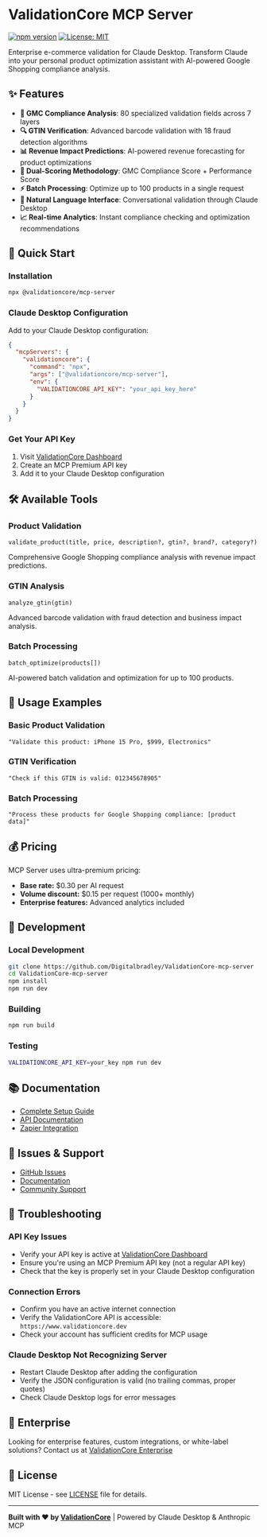 # ValidationCore MCP Server

[![npm version](https://badge.fury.io/js/@validationcore%2Fmcp-server.svg)](https://www.npmjs.com/package/@validationcore/mcp-server)
[![License: MIT](https://img.shields.io/badge/License-MIT-yellow.svg)](https://opensource.org/licenses/MIT)

Enterprise e-commerce validation for Claude Desktop. Transform Claude into your personal product optimization assistant with AI-powered Google Shopping compliance analysis.

## ✨ Features

- **🎯 GMC Compliance Analysis**: 80 specialized validation fields across 7 layers
- **🔍 GTIN Verification**: Advanced barcode validation with 18 fraud detection algorithms
- **📊 Revenue Impact Predictions**: AI-powered revenue forecasting for product optimizations
- **🚀 Dual-Scoring Methodology**: GMC Compliance Score + Performance Score
- **⚡ Batch Processing**: Optimize up to 100 products in a single request
- **🤖 Natural Language Interface**: Conversational validation through Claude Desktop
- **📈 Real-time Analytics**: Instant compliance checking and optimization recommendations

## 🚀 Quick Start

### Installation
```bash
npx @validationcore/mcp-server
```

### Claude Desktop Configuration
Add to your Claude Desktop configuration:

```json
{
  "mcpServers": {
    "validationcore": {
      "command": "npx",
      "args": ["@validationcore/mcp-server"],
      "env": {
        "VALIDATIONCORE_API_KEY": "your_api_key_here"
      }
    }
  }
}
```

### Get Your API Key
1. Visit [ValidationCore Dashboard](https://www.validationcore.dev/dashboard)
2. Create an MCP Premium API key
3. Add it to your Claude Desktop configuration

## 🛠️ Available Tools

### Product Validation
```
validate_product(title, price, description?, gtin?, brand?, category?)
```
Comprehensive Google Shopping compliance analysis with revenue impact predictions.

### GTIN Analysis
```
analyze_gtin(gtin)
```
Advanced barcode validation with fraud detection and business impact analysis.

### Batch Processing
```
batch_optimize(products[])
```
AI-powered batch validation and optimization for up to 100 products.

## 💬 Usage Examples

### Basic Product Validation
```
"Validate this product: iPhone 15 Pro, $999, Electronics"
```

### GTIN Verification
```
"Check if this GTIN is valid: 012345678905"
```

### Batch Processing
```
"Process these products for Google Shopping compliance: [product data]"
```

## 💰 Pricing

MCP Server uses ultra-premium pricing:
- **Base rate:** $0.30 per AI request
- **Volume discount:** $0.15 per request (1000+ monthly)
- **Enterprise features:** Advanced analytics included

## 🔧 Development

### Local Development
```bash
git clone https://github.com/Digitalbradley/ValidationCore-mcp-server
cd ValidationCore-mcp-server
npm install
npm run dev
```

### Building
```bash
npm run build
```

### Testing
```bash
VALIDATIONCORE_API_KEY=your_key npm run dev
```

## 📚 Documentation

- [Complete Setup Guide](https://www.validationcore.dev/docs/claude-desktop)
- [API Documentation](https://www.validationcore.dev/docs)
- [Zapier Integration](https://www.validationcore.dev/docs/integrations/zapier/mcp-integration)

## 🐛 Issues & Support

- [GitHub Issues](https://github.com/Digitalbradley/ValidationCore-mcp-server/issues)
- [Documentation](https://www.validationcore.dev/docs/claude-desktop)
- [Community Support](https://www.validationcore.dev/contact-us)

## 🔧 Troubleshooting

### API Key Issues
- Verify your API key is active at [ValidationCore Dashboard](https://www.validationcore.dev/dashboard)
- Ensure you're using an MCP Premium API key (not a regular API key)
- Check that the key is properly set in your Claude Desktop configuration

### Connection Errors
- Confirm you have an active internet connection
- Verify the ValidationCore API is accessible: `https://www.validationcore.dev`
- Check your account has sufficient credits for MCP usage

### Claude Desktop Not Recognizing Server
- Restart Claude Desktop after adding the configuration
- Verify the JSON configuration is valid (no trailing commas, proper quotes)
- Check Claude Desktop logs for error messages

## 🏢 Enterprise

Looking for enterprise features, custom integrations, or white-label solutions? Contact us at [ValidationCore Enterprise](https://www.validationcore.dev/contact-us)

## 📄 License

MIT License - see [LICENSE](LICENSE) file for details.

---

**Built with ❤️ by [ValidationCore](https://www.validationcore.dev)** | Powered by Claude Desktop & Anthropic MCP